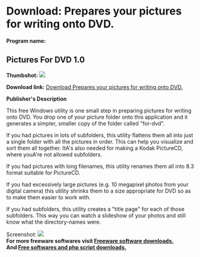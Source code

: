 # Download: Prepares your pictures for writing onto DVD.

**Program name:**

## Pictures For DVD 1.0

  
**Thumbshot:** ![](http://www.freewarefiles.com/screenshot/pics4dvd_md.gif)   
  
**Download link:** [Download Prepares your pictures for writing onto DVD.](http://freesoftwares.boysofts.com/Pictures-For-DVD_program_30672.html)  
  


**Publisher's Description**  
  


This free Windows utility is one small step in preparing pictures for writing onto DVD. You drop one of your picture folder onto this application and it generates a simpler, smaller copy of the folder called "for-dvd". 

If you had pictures in lots of subfolders, this utility flattens them all into just a single folder with all the pictures in order. This can help you visualize and sort them all together. ItA's also needed for making a Kodak PictureCD, where youA're not allowed subfolders.

If you had pictures with long filenames, this utility renames them all into 8.3 format suitable for PictureCD.

If you had excessively large pictures (e.g. 10 megapixel photos from your digital camera) this utility shrinks them to a size appropriate for DVD so as to make them easier to work with.

If you had subfolders, this utility creates a "title page" for each of those subfolders. This way you can watch a slideshow of your photos and still know what the directory-names were. 

  
  
Screenshot: ![](http://www.freewarefiles.com/screenshot/pics4dvd.gif)   
**For more freeware softwares visit [Freeware software downloads.](http://freesoftwares.boysofts.com/)**   
**And [Free softwares and php script downloads.](http://www.boysofts.com/)**
